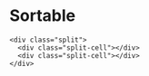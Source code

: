 # Sortable

```html:example
<div class="split">
  <div class="split-cell"></div>
  <div class="split-cell"></div>
</div>
```

